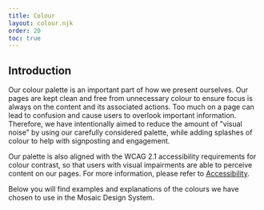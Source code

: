 ```yaml
---
title: Colour
layout: colour.njk
order: 20
toc: true
---
```


## Introduction

Our colour palette is an important part of how we present ourselves. Our pages are kept clean and free from unnecessary colour to ensure focus is always on the content and its associated actions. Too much on a page can lead to confusion and cause users to overlook important information. Therefore, we have intentionally aimed to reduce the amount of "visual noise" by using our carefully considered palette, while adding splashes of colour to help with signposting and engagement.

Our palette is also aligned with the WCAG 2.1 accessibility requirements for colour contrast, so that users with visual impairments are able to perceive content on our pages. For more information, please refer to [Accessibility](/guidelines/accessibility).

Below you will find examples and explanations of the colours we have chosen to use in the Mosaic Design System. 
